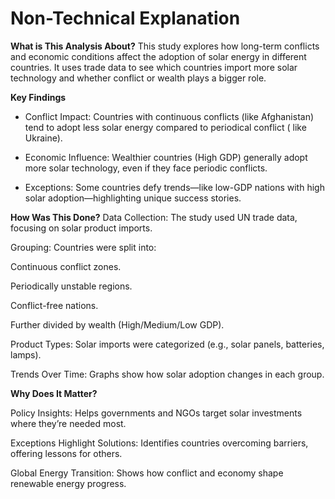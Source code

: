 # Non-Technical Explanation

**What is This Analysis About?**
This study explores how long-term conflicts and economic conditions affect the
 adoption of solar energy in different countries. It uses trade data to see
  which countries import more solar technology and whether conflict or wealth
   plays a bigger role.

**Key Findings**

- Conflict Impact: Countries with continuous conflicts (like Afghanistan) tend to
 adopt less solar energy compared to periodical conflict (  like Ukraine).

- Economic Influence: Wealthier countries (High GDP) generally adopt more solar
 technology, even if they face periodic conflicts.

- Exceptions: Some countries defy trends—like low-GDP nations with high solar   adoption—highlighting
 unique success stories.

**How Was This Done?**
Data Collection: The study used UN trade data, focusing on solar product imports.

Grouping: Countries were split into:

Continuous conflict zones.

Periodically unstable regions.

Conflict-free nations.

Further divided by wealth (High/Medium/Low GDP).

Product Types: Solar imports were categorized (e.g., solar panels, batteries, lamps).

Trends Over Time: Graphs show how solar adoption changes in each group.

**Why Does It Matter?**

Policy Insights: Helps governments and NGOs target solar investments where
 they’re needed most.

Exceptions Highlight Solutions: Identifies countries overcoming barriers,
 offering lessons for others.

Global Energy Transition: Shows how conflict and economy shape renewable energy progress.
